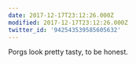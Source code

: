 ```yaml
---
date: 2017-12-17T23:12:26.000Z
modified: 2017-12-17T23:12:26.000Z
twitter_id: '942543539585605632'
---
```


  Porgs look pretty tasty, to be honest.
